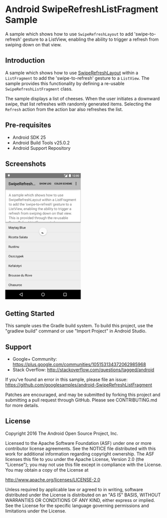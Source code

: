
Android SwipeRefreshListFragment Sample
===================================

A sample which shows how to use `SwipeRefreshLayout` to add
'swipe-to-refresh' gesture to a ListView, enabling the ability to trigger a refresh
from swiping down on that view.

Introduction
------------

A sample which shows how to use
[SwipeRefreshLayout][1] within a `ListFragment` to add the 'swipe-to-refresh'
gesture to a `ListView`. The sample provides this functionality by defining a
re-usable `SwipeRefreshListFragment` class.

The sample displays a list of cheeses. When the user initiates a downward swipe,
that list refreshes with randomly generated items. Selecting the `Refresh`
action from the action bar also refreshes the list.

[1]: https://developer.android.com/reference/android/support/v4/widget/SwipeRefreshLayout.html

Pre-requisites
--------------

- Android SDK 25
- Android Build Tools v25.0.2
- Android Support Repository

Screenshots
-------------

<img src="screenshots/refresh.png" height="400" alt="Screenshot"/> 

Getting Started
---------------

This sample uses the Gradle build system. To build this project, use the
"gradlew build" command or use "Import Project" in Android Studio.

Support
-------

- Google+ Community: https://plus.google.com/communities/105153134372062985968
- Stack Overflow: http://stackoverflow.com/questions/tagged/android

If you've found an error in this sample, please file an issue:
https://github.com/googlesamples/android-SwipeRefreshListFragment

Patches are encouraged, and may be submitted by forking this project and
submitting a pull request through GitHub. Please see CONTRIBUTING.md for more details.

License
-------

Copyright 2016 The Android Open Source Project, Inc.

Licensed to the Apache Software Foundation (ASF) under one or more contributor
license agreements.  See the NOTICE file distributed with this work for
additional information regarding copyright ownership.  The ASF licenses this
file to you under the Apache License, Version 2.0 (the "License"); you may not
use this file except in compliance with the License.  You may obtain a copy of
the License at

http://www.apache.org/licenses/LICENSE-2.0

Unless required by applicable law or agreed to in writing, software
distributed under the License is distributed on an "AS IS" BASIS, WITHOUT
WARRANTIES OR CONDITIONS OF ANY KIND, either express or implied.  See the
License for the specific language governing permissions and limitations under
the License.
